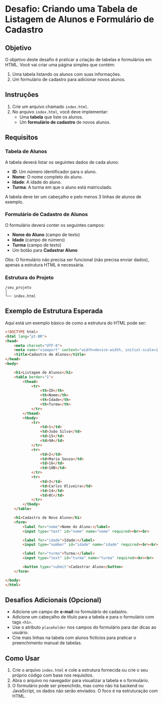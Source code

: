 # Desafio: Criando uma Tabela de Listagem de Alunos e Formulário de Cadastro

## Objetivo

O objetivo deste desafio é praticar a criação de tabelas e formulários em HTML. Você vai criar uma página simples que contém:
1. Uma tabela listando os alunos com suas informações.
2. Um formulário de cadastro para adicionar novos alunos.

## Instruções

1. Crie um arquivo chamado `index.html`.
2. No arquivo `index.html`, você deve implementar:
   - Uma **tabela** que liste os alunos.
   - Um **formulário de cadastro** de novos alunos.

## Requisitos

### Tabela de Alunos

A tabela deverá listar os seguintes dados de cada aluno:
- **ID**: Um número identificador para o aluno.
- **Nome**: O nome completo do aluno.
- **Idade**: A idade do aluno.
- **Turma**: A turma em que o aluno está matriculado.

A tabela deve ter um cabeçalho e pelo menos 3 linhas de alunos de exemplo.

### Formulário de Cadastro de Alunos

O formulário deverá conter os seguintes campos:
- **Nome do Aluno** (campo de texto)
- **Idade** (campo de número)
- **Turma** (campo de texto)
- Um botão para **Cadastrar Aluno**

Obs: O formulário não precisa ser funcional (não precisa enviar dados), apenas a estrutura HTML é necessária.

### Estrutura do Projeto

```
/seu_projeto
│
└── index.html
```

## Exemplo de Estrutura Esperada

Aqui está um exemplo básico de como a estrutura do HTML pode ser:

```html
<!DOCTYPE html>
<html lang="pt-BR">
<head>
    <meta charset="UTF-8">
    <meta name="viewport" content="width=device-width, initial-scale=1.0">
    <title>Cadastro de Alunos</title>
</head>
<body>

    <h1>Listagem de Alunos</h1>
    <table border="1">
        <thead>
            <tr>
                <th>ID</th>
                <th>Nome</th>
                <th>Idade</th>
                <th>Turma</th>
            </tr>
        </thead>
        <tbody>
            <tr>
                <td>1</td>
                <td>João Silva</td>
                <td>15</td>
                <td>9A</td>
            </tr>
            <tr>
                <td>2</td>
                <td>Maria Souza</td>
                <td>16</td>
                <td>10B</td>
            </tr>
            <tr>
                <td>3</td>
                <td>Carlos Oliveira</td>
                <td>14</td>
                <td>8C</td>
            </tr>
        </tbody>
    </table>

    <h1>Cadastro de Novo Aluno</h1>
    <form>
        <label for="nome">Nome do Aluno:</label>
        <input type="text" id="nome" name="nome" required><br><br>

        <label for="idade">Idade:</label>
        <input type="number" id="idade" name="idade" required><br><br>

        <label for="turma">Turma:</label>
        <input type="text" id="turma" name="turma" required><br><br>

        <button type="submit">Cadastrar Aluno</button>
    </form>

</body>
</html>
```

## Desafios Adicionais (Opcional)

- Adicione um campo de **e-mail** no formulário de cadastro.
- Adicione um cabeçalho de título para a tabela e para o formulário com tags `<h1>`.
- Use o atributo `placeholder` nos campos do formulário para dar dicas ao usuário.
- Crie mais linhas na tabela com alunos fictícios para praticar o preenchimento manual de tabelas.

## Como Usar

1. Crie o arquivo `index.html` e cole a estrutura fornecida ou crie o seu próprio código com base nos requisitos.
2. Abra o arquivo no navegador para visualizar a tabela e o formulário.
3. O formulário pode ser preenchido, mas como não há backend ou JavaScript, os dados não serão enviados. O foco é na estruturação com HTML.
